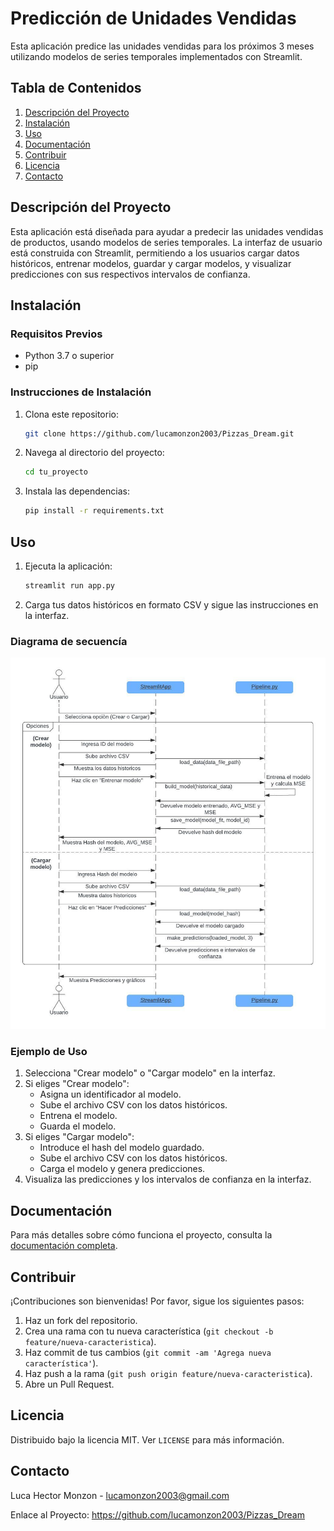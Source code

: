 # Predicción de Unidades Vendidas

Esta aplicación predice las unidades vendidas para los próximos 3 meses utilizando modelos de series temporales implementados con Streamlit.

## Tabla de Contenidos

1. [Descripción del Proyecto](#descripción-del-proyecto)
2. [Instalación](#instalación)
3. [Uso](#uso)
4. [Documentación](#documentación)
5. [Contribuir](#contribuir)
6. [Licencia](#licencia)
7. [Contacto](#contacto)

## Descripción del Proyecto

Esta aplicación está diseñada para ayudar a predecir las unidades vendidas de productos, usando modelos de series temporales. La interfaz de usuario está construida con Streamlit, permitiendo a los usuarios cargar datos históricos, entrenar modelos, guardar y cargar modelos, y visualizar predicciones con sus respectivos intervalos de confianza.

## Instalación

### Requisitos Previos

- Python 3.7 o superior
- pip

### Instrucciones de Instalación

1. Clona este repositorio:
    ```bash
    git clone https://github.com/lucamonzon2003/Pizzas_Dream.git
    ```
2. Navega al directorio del proyecto:
    ```bash
    cd tu_proyecto
    ```
3. Instala las dependencias:
    ```bash
    pip install -r requirements.txt
    ```

## Uso

1. Ejecuta la aplicación:
    ```bash
    streamlit run app.py
    ```
2. Carga tus datos históricos en formato CSV y sigue las instrucciones en la interfaz.

### Diagrama de secuencía

<img src="Images/Diagrama de secuencia.jpeg" alt="Diagrama de secuencía" width="600"/>

### Ejemplo de Uso

1. Selecciona "Crear modelo" o "Cargar modelo" en la interfaz.
2. Si eliges "Crear modelo":
    - Asigna un identificador al modelo.
    - Sube el archivo CSV con los datos históricos.
    - Entrena el modelo.
    - Guarda el modelo.
3. Si eliges "Cargar modelo":
    - Introduce el hash del modelo guardado.
    - Sube el archivo CSV con los datos históricos.
    - Carga el modelo y genera predicciones.
4. Visualiza las predicciones y los intervalos de confianza en la interfaz.

## Documentación

Para más detalles sobre cómo funciona el proyecto, consulta la [documentación completa](docs/documentacion.md).

## Contribuir

¡Contribuciones son bienvenidas! Por favor, sigue los siguientes pasos:

1. Haz un fork del repositorio.
2. Crea una rama con tu nueva característica (`git checkout -b feature/nueva-caracteristica`).
3. Haz commit de tus cambios (`git commit -am 'Agrega nueva característica'`).
4. Haz push a la rama (`git push origin feature/nueva-caracteristica`).
5. Abre un Pull Request.

## Licencia

Distribuido bajo la licencia MIT. Ver `LICENSE` para más información.

## Contacto

Luca Hector Monzon - [lucamonzon2003@gmail.com](mailto:lucamonzon2003@gmail.com)

Enlace al Proyecto: https://github.com/lucamonzon2003/Pizzas_Dream
